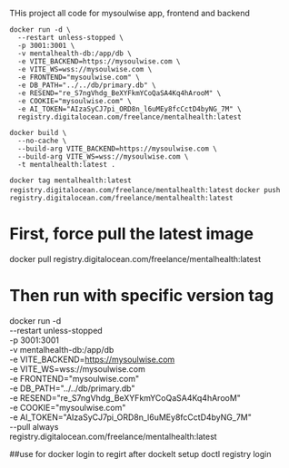 THis project all code for mysoulwise app, frontend and backend

```
docker run -d \
  --restart unless-stopped \
  -p 3001:3001 \
  -v mentalhealth-db:/app/db \
  -e VITE_BACKEND=https://mysoulwise.com \
  -e VITE_WS=wss://mysoulwise.com \
  -e FRONTEND="mysoulwise.com" \
  -e DB_PATH="../../db/primary.db" \
  -e RESEND="re_S7ngVhdg_BeXYFkmYCoQaSA4Kq4hArooM" \
  -e COOKIE="mysoulwise.com" \
  -e AI_TOKEN="AIzaSyCJ7pi_ORD8n_l6uMEy8fcCctD4byNG_7M" \
  registry.digitalocean.com/freelance/mentalhealth:latest
````
```
docker build \
  --no-cache \
  --build-arg VITE_BACKEND=https://mysoulwise.com \
  --build-arg VITE_WS=wss://mysoulwise.com \
  -t mentalhealth:latest .

  ```
  ```docker tag mentalhealth:latest registry.digitalocean.com/freelance/mentalhealth:latest```
 ```docker push registry.digitalocean.com/freelance/mentalhealth:latest```



# First, force pull the latest image
docker pull registry.digitalocean.com/freelance/mentalhealth:latest

# Then run with specific version tag
docker run -d \
  --restart unless-stopped \
  -p 3001:3001 \
  -v mentalhealth-db:/app/db \
  -e VITE_BACKEND=https://mysoulwise.com \
  -e VITE_WS=wss://mysoulwise.com \
  -e FRONTEND="mysoulwise.com" \
  -e DB_PATH="../../db/primary.db" \
  -e RESEND="re_S7ngVhdg_BeXYFkmYCoQaSA4Kq4hArooM" \
  -e COOKIE="mysoulwise.com" \
  -e AI_TOKEN="AIzaSyCJ7pi_ORD8n_l6uMEy8fcCctD4byNG_7M" \
  --pull always \
  registry.digitalocean.com/freelance/mentalhealth:latest


  ##use for docker login to regirt after dockelt setup
  doctl registry login
